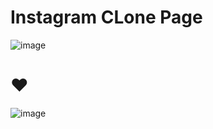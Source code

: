 # Instagram CLone Page
![image](https://github.com/Arryan-n/Instagram-clone/assets/53433983/fcbca502-3920-4a5f-bfbc-638cfeffe612)
# ❤️
![image](https://github.com/Arryan-n/Instagram-clone/assets/53433983/0dba7813-9fff-4292-9241-a34072009b23)

